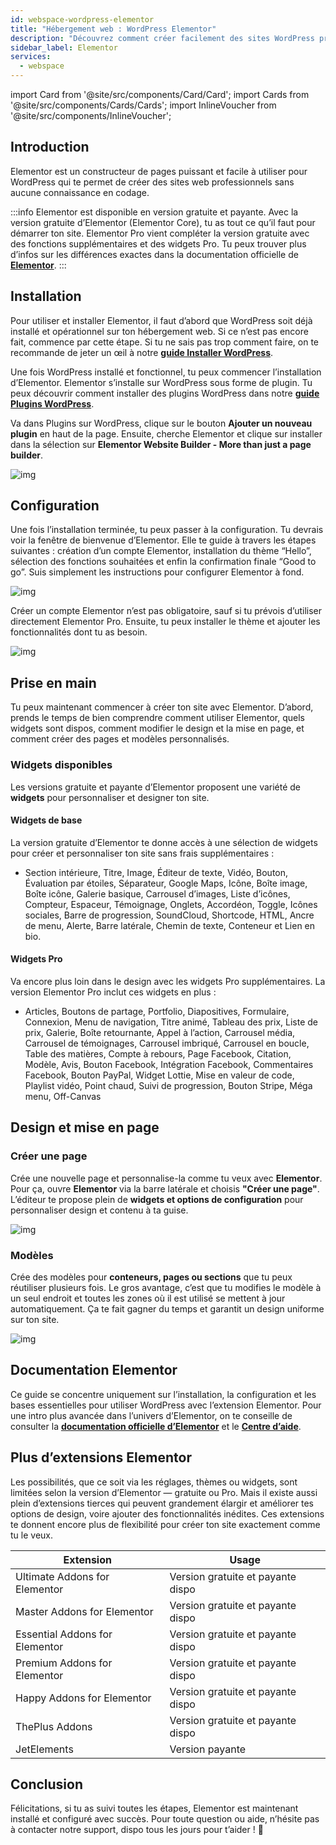 ```yaml
---
id: webspace-wordpress-elementor
title: "Hébergement web : WordPress Elementor"
description: "Découvrez comment créer facilement des sites WordPress pro grâce aux puissantes fonctionnalités du constructeur de pages Elementor → En savoir plus maintenant"
sidebar_label: Elementor
services:
  - webspace
---
```



import Card from '@site/src/components/Card/Card';
import Cards from '@site/src/components/Cards/Cards';
import InlineVoucher from '@site/src/components/InlineVoucher';



## Introduction

Elementor est un constructeur de pages puissant et facile à utiliser pour WordPress qui te permet de créer des sites web professionnels sans aucune connaissance en codage.

:::info
Elementor est disponible en version gratuite et payante. Avec la version gratuite d’Elementor (Elementor Core), tu as tout ce qu’il faut pour démarrer ton site. Elementor Pro vient compléter la version gratuite avec des fonctions supplémentaires et des widgets Pro. Tu peux trouver plus d’infos sur les différences exactes dans la documentation officielle de **[Elementor](https://elementor.com/help/elementor-pro-vs-free/)**.
:::

<InlineVoucher />


## Installation

Pour utiliser et installer Elementor, il faut d’abord que WordPress soit déjà installé et opérationnel sur ton hébergement web. Si ce n’est pas encore fait, commence par cette étape. Si tu ne sais pas trop comment faire, on te recommande de jeter un œil à notre **[guide Installer WordPress](webspace-wordpress.md)**.

Une fois WordPress installé et fonctionnel, tu peux commencer l’installation d’Elementor. Elementor s’installe sur WordPress sous forme de plugin. Tu peux découvrir comment installer des plugins WordPress dans notre **[guide Plugins WordPress](webspace-wordpress-plugins.md)**.

Va dans Plugins sur WordPress, clique sur le bouton **Ajouter un nouveau plugin** en haut de la page. Ensuite, cherche Elementor et clique sur installer dans la sélection sur **Elementor Website Builder - More than just a page builder**.

![img](https://screensaver01.zap-hosting.com/index.php/s/xcj9stZtAmY9cgJ/preview)



## Configuration

Une fois l’installation terminée, tu peux passer à la configuration. Tu devrais voir la fenêtre de bienvenue d’Elementor. Elle te guide à travers les étapes suivantes : création d’un compte Elementor, installation du thème “Hello”, sélection des fonctions souhaitées et enfin la confirmation finale “Good to go”. Suis simplement les instructions pour configurer Elementor à fond.

![img](https://screensaver01.zap-hosting.com/index.php/s/6QN5trndZgfSano/download)

Créer un compte Elementor n’est pas obligatoire, sauf si tu prévois d’utiliser directement Elementor Pro. Ensuite, tu peux installer le thème et ajouter les fonctionnalités dont tu as besoin.

![img](https://screensaver01.zap-hosting.com/index.php/s/YgXwPiEnBZTQsC4/preview)



## Prise en main

Tu peux maintenant commencer à créer ton site avec Elementor. D’abord, prends le temps de bien comprendre comment utiliser Elementor, quels widgets sont dispos, comment modifier le design et la mise en page, et comment créer des pages et modèles personnalisés.

### Widgets disponibles

Les versions gratuite et payante d’Elementor proposent une variété de **widgets** pour personnaliser et designer ton site.

#### Widgets de base
La version gratuite d’Elementor te donne accès à une sélection de widgets pour créer et personnaliser ton site sans frais supplémentaires :

- Section intérieure, Titre, Image, Éditeur de texte, Vidéo, Bouton, Évaluation par étoiles, Séparateur, Google Maps, Icône, Boîte image, Boîte icône, Galerie basique, Carrousel d’images, Liste d’icônes, Compteur, Espaceur, Témoignage, Onglets, Accordéon, Toggle, Icônes sociales, Barre de progression, SoundCloud, Shortcode, HTML, Ancre de menu, Alerte, Barre latérale, Chemin de texte, Conteneur et Lien en bio.

#### Widgets Pro

Va encore plus loin dans le design avec les widgets Pro supplémentaires. La version Elementor Pro inclut ces widgets en plus :

- Articles, Boutons de partage, Portfolio, Diapositives, Formulaire, Connexion, Menu de navigation, Titre animé, Tableau des prix, Liste de prix, Galerie, Boîte retournante, Appel à l’action, Carrousel média, Carrousel de témoignages, Carrousel imbriqué, Carrousel en boucle, Table des matières, Compte à rebours, Page Facebook, Citation, Modèle, Avis, Bouton Facebook, Intégration Facebook, Commentaires Facebook, Bouton PayPal, Widget Lottie, Mise en valeur de code, Playlist vidéo, Point chaud, Suivi de progression, Bouton Stripe, Méga menu, Off-Canvas






## Design et mise en page

### Créer une page

Crée une nouvelle page et personnalise-la comme tu veux avec **Elementor**. Pour ça, ouvre **Elementor** via la barre latérale et choisis **"Créer une page"**. L’éditeur te propose plein de **widgets et options de configuration** pour personnaliser design et contenu à ta guise.

![img](https://screensaver01.zap-hosting.com/index.php/s/mdMbnXNkngXWJHt/download)

### Modèles

Crée des modèles pour **conteneurs, pages ou sections** que tu peux réutiliser plusieurs fois. Le gros avantage, c’est que tu modifies le modèle à un seul endroit et toutes les zones où il est utilisé se mettent à jour automatiquement. Ça te fait gagner du temps et garantit un design uniforme sur ton site.

![img](https://screensaver01.zap-hosting.com/index.php/s/mdMbnXNkngXWJHt/download)

## Documentation Elementor

Ce guide se concentre uniquement sur l’installation, la configuration et les bases essentielles pour utiliser WordPress avec l’extension Elementor. Pour une intro plus avancée dans l’univers d’Elementor, on te conseille de consulter la **[documentation officielle d’Elementor](https://developers.elementor.com/docs/)** et le **[Centre d’aide](https://elementor.com/help/)**.



## Plus d’extensions Elementor

Les possibilités, que ce soit via les réglages, thèmes ou widgets, sont limitées selon la version d’Elementor — gratuite ou Pro. Mais il existe aussi plein d’extensions tierces qui peuvent grandement élargir et améliorer tes options de design, voire ajouter des fonctionnalités inédites. Ces extensions te donnent encore plus de flexibilité pour créer ton site exactement comme tu le veux.

| Extension                      | Usage                           |
| ------------------------------ | ------------------------------- |
| Ultimate Addons for Elementor  | Version gratuite et payante dispo |
| Master Addons for Elementor    | Version gratuite et payante dispo |
| Essential Addons for Elementor | Version gratuite et payante dispo |
| Premium Addons for Elementor   | Version gratuite et payante dispo |
| Happy Addons for Elementor     | Version gratuite et payante dispo |
| ThePlus Addons                 | Version gratuite et payante dispo |
| JetElements                    | Version payante                 |





## Conclusion

Félicitations, si tu as suivi toutes les étapes, Elementor est maintenant installé et configuré avec succès. Pour toute question ou aide, n’hésite pas à contacter notre support, dispo tous les jours pour t’aider ! 🙂

<InlineVoucher />